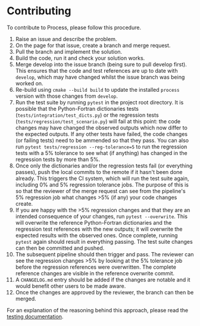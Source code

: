 # Contributing
To contribute to Process, please follow this procedure.

1. Raise an issue and describe the problem.
1. On the page for that issue, create a branch and merge request.
1. Pull the branch and implement the solution.
1. Build the code, run it and check your solution works.
1. Merge develop into the issue branch (being sure to pull develop first). This ensures that the code and test references are up to date with `develop`, which may have changed whilst the issue branch was being worked on.
1. Re-build using `cmake --build build` to update the installed `process` version with those changes from `develop`.
1. Run the test suite by running `pytest` in the project root directory. It is possible that the Python-Fortran dictionaries tests (`tests/integration/test_dicts.py`) or the regression tests (`tests/regression/test_scenario.py`) will fail at this point: the code changes may have changed the observed outputs which now differ to the expected outputs. If any other tests have failed, the code changes (or failing tests) need to be ammended so that they pass. You can also run `pytest tests/regression --reg-tolerance=5` to run the regression tests with a 5% tolerance to see what (if anything) has changed in the regression tests by more than 5%.
1. Once only the dictionaries and/or the regression tests fail (or everything passes), push the local commits to the remote if it hasn't been done already. This triggers the CI system, which will run the test suite again, including 0% and 5% regression tolerance jobs. The purpose of this is so that the reviewer of the merge request can see from the pipeline's 5% regression job what changes >5% (if any) your code changes create.
1. If you are happy with the >5% regression changes and that they are an intended consequence of your changes, run `pytest --overwrite`. This will overwrite the reference Python-Fortran dictionaries and the regression test references with the new outputs; it will overwrite the expected results with the observed ones. Once complete, running `pytest` again should result in everything passing. The test suite changes can then be committed and pushed.
1. The subsequent pipeline should then trigger and pass. The reviewer can see the regression changes >5% by looking at the 5% tolerance job before the regression references were overwritten. The complete reference changes are visible in the reference overwrite commit.
1. A `CHANGELOG.md` entry should be added if the changes are notable and it would benefit other users to be made aware.
1. Once the changes are approved by the reviewer, the branch can then be merged.

For an explanation of the reasoning behind this approach, please read the [testing documentation](http://process.gitpages.ccfe.ac.uk/process/development/testing).